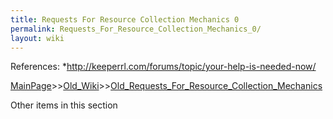 ```yaml
---
title: Requests For Resource Collection Mechanics 0
permalink: Requests_For_Resource_Collection_Mechanics_0/
layout: wiki
---
```

References:
*http://keeperrl.com/forums/topic/your-help-is-needed-now/

[MainPage](/keeperrl_wiki/ "wikilink")>>[Old_Wiki](/keeperrl_wiki/Old_Wiki "wikilink")>>[Old_Requests_For_Resource_Collection_Mechanics](/keeperrl_wiki/Old_Requests_For_Resource_Collection_Mechanics "wikilink")

Other items in this section

